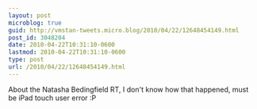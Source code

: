 ```yaml
---
layout: post
microblog: true
guid: http://vmstan-tweets.micro.blog/2010/04/22/12648454149.html
post_id: 3048204
date: 2010-04-22T10:31:10-0600
lastmod: 2010-04-22T10:31:10-0600
type: post
url: /2010/04/22/12648454149.html
---
```

About the Natasha Bedingfield RT, I don't know how that happened, must be iPad touch user error :P
